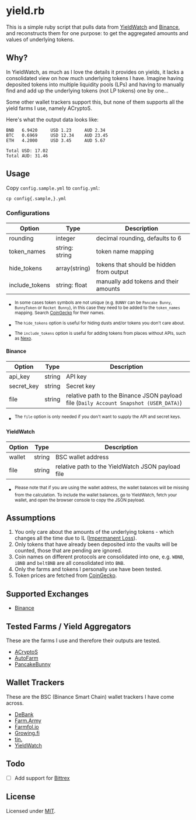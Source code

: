 # yield.rb

This is a simple ruby script that pulls data from [YieldWatch](https://www.yieldwatch.net/) and [Binance](https://www.binance.com/), and reconstructs them for one purpose: to get the aggregated amounts and values of underlying tokens.

## Why?

In YieldWatch, as much as I love the details it provides on yields, it lacks a consolidated view on how much underlying tokens I have. Imagine having deposited tokens into multiple liquidity pools (LPs) and having to manually find and add up the underlying tokens (not LP tokens) one by one...

Some other wallet trackers support this, but none of them supports all the yield farms I use, namely ACryptoS.

Here's what the output data looks like:

    BNB   6.9420     USD 1.23     AUD 2.34
    BTC   0.6969     USD 12.34    AUD 23.45
    ETH   4.2000     USD 3.45     AUD 5.67

    Total USD: 17.02
    Total AUD: 31.46

## Usage

Copy `config.sample.yml` to `config.yml`:

    cp config{.sample,}.yml

### Configurations

| Option         | Type           | Description
| -------------- | -------------- | -----------
| rounding       | integer        | decimal rounding, defaults to 6
| token_names    | string: string | token name mapping
| hide_tokens    | array(string)  | tokens that should be hidden from output
| include_tokens | string: float  | manually add tokens and their amounts

- <sup>In some cases token symbols are not unique (e.g. `BUNNY` can be `Pancake Bunny`, `BunnyToken` or `Rocket Bunny`), in this case they need to be added to the `token_names` mapping. Search [CoinGecko](https://www.coingecko.com/) for their names.</sup>

- <sup>The `hide_tokens` option is useful for hiding dusts and/or tokens you don't care about.</sup>

- <sup>The `include_tokens` option is useful for adding tokens from places without APIs, such as [Nexo](https://nexo.io/).</sup>

#### Binance

| Option     | Type          | Description
| ---------- | ------------- | -----------
| api_key    | string        | API key
| secret_key | string        | Secret key
| file       | string        | relative path to the Binance JSON payload file (`Daily Account Snapshot (USER_DATA)`)

- <sup>The `file` option is only needed if you don't want to supply the API and secret keys.</sup>

#### YieldWatch

| Option | Type          | Description
| ------ | ------------- | -----------
| wallet | string        | BSC wallet address
| file   | string        | relative path to the YieldWatch JSON payload file

- <sup>Please note that if you are using the wallet address, the wallet balances will be missing from the calculation. To include the wallet balances, go to YieldWatch, fetch your wallet, and open the browser console to copy the JSON payload.</sup>

## Assumptions

1. You only care about the amounts of the underlying tokens - which changes all the time due to IL ([Impermanent Loss](https://www.google.com/search?q=impermanent+loss)).
1. Only tokens that have already been deposited into the vaults will be counted, those that are pending are ignored.
1. Coin names on different protocols are consolidated into one, e.g. `WBNB`, `iBNB` and `beltBNB` are all consolidated into `BNB`.
1. Only the farms and tokens I personally use have been tested.
1. Token prices are fetched from [CoinGecko](https://www.coingecko.com/).

## Supported Exchanges

- [Binance](https://www.binance.com/)

## Tested Farms / Yield Aggregators

These are the farms I use and therefore their outputs are tested.

- [ACryptoS](https://acryptos.com/)
- [AutoFarm](https://autofarm.network/)
- [PancakeBunny](https://pancakebunny.finance/)

## Wallet Trackers

These are the BSC (Binance Smart Chain) wallet trackers I have come across.

- [DeBank](https://debank.com/)
- [Farm.Army](https://farm.army/)
- [Farmfol.io](https://farmfol.io/)
- [Growing.fi](https://www.growing.fi/)
- [tin.](https://tin.network/)
- [YieldWatch](https://www.yieldwatch.net/)

## Todo

- [ ] Add support for [Bittrex](https://bittrex.com)

## License

Licensed under [MIT](http://fredwu.mit-license.org/).
